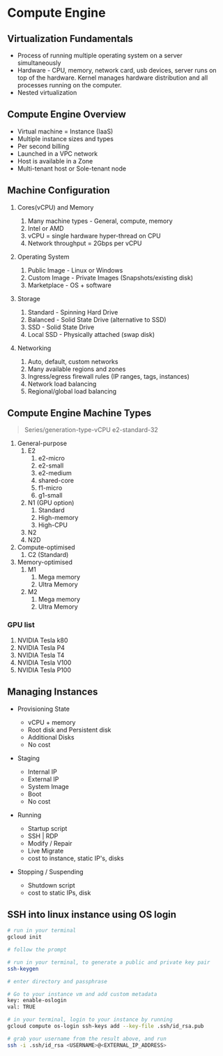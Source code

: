 # Compute Engine

## Virtualization Fundamentals
-  Process of running multiple operating system on a server simultaneously
-  Hardware - CPU, memory, network card, usb devices, server runs on top of the hardware. Kernel manages hardware distribution and all processes running on the computer.
-  Nested virtualization

## Compute Engine Overview
-  Virtual machine = Instance (IaaS)
-  Multiple instance sizes and types
-  Per second billing
-  Launched in a VPC network
-  Host is available in a Zone
-  Multi-tenant host or Sole-tenant node

## Machine Configuration
1.  Cores(vCPU) and Memory
    1.  Many machine types - General, compute, memory
    2.  Intel or AMD
    3.  vCPU = single hardware hyper-thread on CPU
    4.  Network throughput = 2Gbps per vCPU

2.  Operating System
    1.  Public Image - Linux or Windows
    2.  Custom Image - Private Images (Snapshots/existing disk)
    3.  Marketplace - OS + software

3.  Storage
    1.  Standard - Spinning Hard Drive
    2.  Balanced - Solid State Drive (alternative to SSD)
    3.  SSD - Solid State Drive
    4.  Local SSD - Physically attached (swap disk)

4.  Networking
    1.  Auto, default, custom networks
    2.  Many available regions and zones
    3.  Ingress/egress firewall rules (IP ranges, tags, instances)
    4.  Network load balancing
    5.  Regional/global load balancing


## Compute Engine Machine Types
> Series/generation-type-vCPU
> e2-standard-32

1.  General-purpose
    1.  E2
        1.  e2-micro
        2.  e2-small
        3.  e2-medium
        4.  shared-core
        5.  f1-micro
        6.  g1-small
    2.  N1 (GPU option)
        1.  Standard
        2.  High-memory
        3.  High-CPU
    3.  N2
    4.  N2D
2.  Compute-optimised
    1.  C2 (Standard)
3.  Memory-optimised
    1.  M1
        1.  Mega memory
        2.  Ultra Memory
    2.  M2
        1.  Mega memory
        2.  Ultra Memory

### GPU list
1.  NVIDIA Tesla k80
2.  NVIDIA Tesla P4
3.  NVIDIA Tesla T4
4.  NVIDIA Tesla V100
5.  NVIDIA Tesla P100

## Managing Instances
-  Provisioning State
   -  vCPU + memory 
   -  Root disk and Persistent disk
   -  Additional Disks
   -  No cost
-  Staging
   -  Internal IP
   -  External IP
   -  System Image
   -  Boot
   -  No cost
-  Running
   -  Startup script
   -  SSH | RDP
   -  Modify / Repair
   -  Live Migrate
   -  cost to instance, static IP's, disks

-  Stopping / Suspending
   -  Shutdown script
   -  cost to static IPs, disk


## SSH into linux instance using OS login

```bash
# run in your terminal
gcloud init

# follow the prompt

# run in your terminal, to generate a public and private key pair
ssh-keygen

# enter directory and passphrase

# Go to your instance vm and add custom metadata
key: enable-oslogin
val: TRUE

# in your terminal, login to your instance by running
gcloud compute os-login ssh-keys add --key-file .ssh/id_rsa.pub

# grab your username from the result above, and run
ssh -i .ssh/id_rsa <USERNAME>@<EXTERNAL_IP_ADDRESS>
```